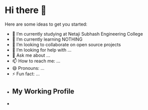 # Hi there 👋



Here are some ideas to get you started:

- 🔭 I’m currently studying at Netaji Subhash Engineering College
- 🌱 I’m currently learning NOTHING
- 👯 I’m looking to collaborate on open source projects
- 🤔 I’m looking for help with ...
- 💬 Ask me about ...
- 📫 How to reach me: ...
- 😄 Pronouns: ...
- ⚡ Fun fact: ...
- ## My Working Profile
- ![]()
